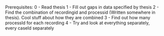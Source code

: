 Prerequisites:
0 - Read thesis
1 - Fill out gaps in data specified by thesis
2 - Find the combination of recordingid and processid (Written somewhere in thesis). Cool stuff about how they are combined
3 - Find out how many processId for each recording
4 - Try and look at everything separately, every caseId separately
